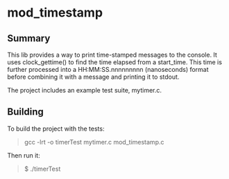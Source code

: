 # mod\_timestamp
## Summary
This lib provides a way to print time-stamped messages to the console.  It
uses clock\_gettime() to find the time elapsed from a start\_time.  This time
is further processed into a HH:MM:SS.nnnnnnnnn (nanoseconds) format before combining it
with a message and printing it to stdout.

The project includes an example test suite, mytimer.c.

## Building

To build the project with the tests:
> gcc -lrt -o timerTest mytimer.c mod\_timestamp.c

Then run it:
> $ ./timerTest

